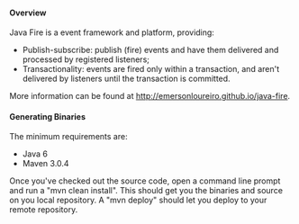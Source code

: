 #### Overview

Java Fire is a event framework and platform, providing:

* Publish-subscribe: publish (fire) events and have them delivered and processed by registered listeners;
* Transactionality: events are fired only within a transaction, and aren't delivered by listeners until the transaction is committed.

More information can be found at http://emersonloureiro.github.io/java-fire.

#### Generating Binaries

The minimum requirements are:

* Java 6
* Maven 3.0.4

Once you've checked out the source code, open a command line prompt and run a "mvn clean install". This should get you the binaries and source on you local repository. A "mvn deploy" should let you deploy to your remote repository.
